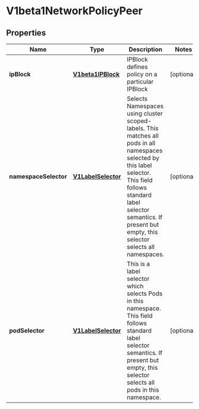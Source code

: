 
# V1beta1NetworkPolicyPeer

## Properties
Name | Type | Description | Notes
------------ | ------------- | ------------- | -------------
**ipBlock** | [**V1beta1IPBlock**](V1beta1IPBlock.md) | IPBlock defines policy on a particular IPBlock |  [optional]
**namespaceSelector** | [**V1LabelSelector**](V1LabelSelector.md) | Selects Namespaces using cluster scoped-labels.  This matches all pods in all namespaces selected by this label selector. This field follows standard label selector semantics. If present but empty, this selector selects all namespaces. |  [optional]
**podSelector** | [**V1LabelSelector**](V1LabelSelector.md) | This is a label selector which selects Pods in this namespace. This field follows standard label selector semantics. If present but empty, this selector selects all pods in this namespace. |  [optional]



